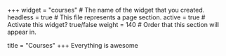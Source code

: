 +++
widget = "courses"  # The name of the widget that you created.
headless = true  # This file represents a page section.
active = true  # Activate this widget? true/false
weight = 140  # Order that this section will appear in.

title = "Courses"
+++
Everything is awesome